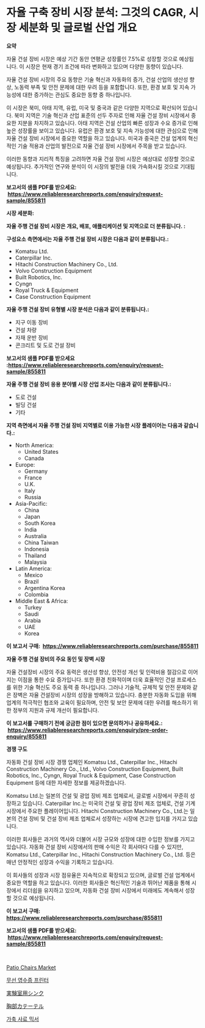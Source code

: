 <p><h1>자율 구축 장비 시장 분석: 그것의 CAGR, 시장 세분화 및 글로벌 산업 개요</h1></p><p><strong>요약</strong></p>
<p><p>자율 건설 장비 시장은 예상 기간 동안 연평균 성장률인 7.5%로 성장할 것으로 예상됩니다. 이 시장은 현재 경기 조건에 따라 변화하고 있으며 다양한 동향이 있습니다.</p><p>자율 건설 장비 시장의 주요 동향은 기술 혁신과 자동화의 증가, 건설 산업의 생산성 향상, 노동력 부족 및 안전 문제에 대한 우려 등을 포함합니다. 또한, 환경 보호 및 지속 가능성에 대한 증가하는 관심도 중요한 동향 중 하나입니다.</p><p>이 시장은 북미, 아태 지역, 유럽, 미국 및 중국과 같은 다양한 지역으로 확산되어 있습니다. 북미 지역은 기술 혁신과 산업 표준의 선두 주자로 인해 자율 건설 장비 시장에서 중요한 지분을 차지하고 있습니다. 아태 지역은 건설 산업의 빠른 성장과 수요 증가로 인해 높은 성장률을 보이고 있습니다. 유럽은 환경 보호 및 지속 가능성에 대한 관심으로 인해 자율 건설 장비 시장에서 중요한 역할을 하고 있습니다. 미국과 중국은 건설 업계의 혁신적인 기술 적용과 산업의 발전으로 자율 건설 장비 시장에서 주목을 받고 있습니다.</p><p>이러한 동향과 지리적 특징을 고려하면 자율 건설 장비 시장은 예상대로 성장할 것으로 예상됩니다. 추가적인 연구와 분석이 이 시장의 발전을 더욱 가속화시킬 것으로 기대됩니다.</p></p>
<p><strong>보고서의 샘플 PDF를 받으세요: &nbsp;<a href="https://www.reliableresearchreports.com/enquiry/request-sample/855811">https://www.reliableresearchreports.com/enquiry/request-sample/855811</a></strong></p>
<p><strong>시장 세분화:</strong></p>
<p><strong> 자율 주행 건설 장비 시장은 개요, 배포, 애플리케이션 및 지역으로 더 분류됩니다. :</strong></p>
<p><strong>구성요소 측면에서는 자율 주행 건설 장비 시장은 다음과 같이 분류됩니다.:</strong></p>
<p><ul><li>Komatsu Ltd.</li><li>Caterpillar Inc.</li><li>Hitachi Construction Machinery Co., Ltd.</li><li>Volvo Construction Equipment</li><li>Built Robotics, Inc.</li><li>Cyngn</li><li>Royal Truck & Equipment</li><li>Case Construction Equipment</li></ul></p>
<p><strong> 자율 주행 건설 장비 유형별 시장 분석은 다음과 같이 분류됩니다.:</strong></p>
<p><ul><li>지구 이동 장비</li><li>건설 차량</li><li>자재 운반 장비</li><li>콘크리트 및 도로 건설 장비</li></ul></p>
<p><strong>보고서의 샘플 PDF를 받으세요 :<a href="https://www.reliableresearchreports.com/enquiry/request-sample/855811">https://www.reliableresearchreports.com/enquiry/request-sample/855811</a></strong></p>
<p><strong> 자율 주행 건설 장비 응용 분야별 시장 산업 조사는 다음과 같이 분류됩니다.:</strong></p>
<p><ul><li>도로 건설</li><li>빌딩 건설</li><li>기타</li></ul></p>
<p><strong>지역 측면에서 자율 주행 건설 장비 지역별로 이용 가능한 시장 플레이어는 다음과 같습니다.:</strong></p>
<p><ul>
    <li>
        North America:
        <ul>
            <li>United States</li>
            <li>Canada</li>
        </ul>
    </li>
    <li>
        Europe:
        <ul>
            <li>Germany</li>
            <li>France</li>
            <li>U.K.</li>
            <li>Italy</li>
            <li>Russia</li>
        </ul>
    </li>
    <li>
        Asia-Pacific:
        <ul>
            <li>China</li>
            <li>Japan</li>
            <li>South Korea</li>
            <li>India</li>
            <li>Australia</li>
            <li>China Taiwan</li>
            <li>Indonesia</li>
            <li>Thailand</li>
            <li>Malaysia</li>
        </ul>
    </li>
    <li>
        Latin America:
        <ul>
            <li>Mexico</li>
            <li>Brazil</li>
            <li>Argentina Korea</li>
            <li>Colombia</li>
        </ul>
    </li>
    <li>
        Middle East & Africa:
        <ul>
            <li>Turkey</li>
            <li>Saudi</li>
            <li>Arabia</li>
            <li>UAE</li>
            <li>Korea</li>
        </ul>
    </li>
    </ul></p>
<p><strong>이 보고서 구매: &nbsp;<a href="https://www.reliableresearchreports.com/purchase/855811">https://www.reliableresearchreports.com/purchase/855811</a></strong></p>
<p><strong>자율 주행 건설 장비의 주요 동인 및 장벽 시장</strong></p>
<p><p>자율 건설장비 시장의 주요 동력은 생산성 향상, 안전성 개선 및 인력비용 절감으로 이어지는 이점을 통한 수요 증가입니다. 또한 환경 친화적이며 더욱 효율적인 건설 프로세스를 위한 기술 혁신도 주요 동력 중 하나입니다. 그러나 기술적, 규제적 및 안전 문제와 같은 장벽은 자율 건설장비 시장의 성장을 방해하고 있습니다. 충분한 자동화 도입을 위해 업계의 적극적인 협조와 교육이 필요하며, 안전 및 보안 문제에 대한 우려를 해소하기 위한 정부의 지원과 규제 개선이 필요합니다.</p></p>
<p><strong>이 보고서를 구매하기 전에 궁금한 점이 있으면 문의하거나 공유하세요.: &nbsp;<a href="https://www.reliableresearchreports.com/enquiry/pre-order-enquiry/855811">https://www.reliableresearchreports.com/enquiry/pre-order-enquiry/855811</a></strong></p>
<p><strong>경쟁 구도</strong></p>
<p><p>자동화 건설 장비 시장 경쟁 업체인 Komatsu Ltd., Caterpillar Inc., Hitachi Construction Machinery Co., Ltd., Volvo Construction Equipment, Built Robotics, Inc., Cyngn, Royal Truck & Equipment, Case Construction Equipment 등에 대한 자세한 정보를 제공하겠습니다.</p><p>Komatsu Ltd.는 일본의 건설 및 광업 장비 제조 업체로서, 글로벌 시장에서 꾸준히 성장하고 있습니다. Caterpillar Inc.는 미국의 건설 및 광업 장비 제조 업체로, 건설 기계 시장에서 주요한 플레이어입니다. Hitachi Construction Machinery Co., Ltd.는 일본의 건설 장비 및 건설 장비 제조 업체로서 성장하는 시장에 견고한 입지를 가지고 있습니다.</p><p>이러한 회사들은 과거의 역사와 더불어 시장 규모와 성장에 대한 수입한 정보를 가지고 있습니다. 자동화 건설 장비 시장에서의 판매 수익은 각 회사마다 다를 수 있지만, Komatsu Ltd., Caterpillar Inc., Hitachi Construction Machinery Co., Ltd. 등은 매년 안정적인 성장과 수익을 기록하고 있습니다.</p><p>이 회사들의 성장과 시장 점유율은 지속적으로 확장되고 있으며, 글로벌 건설 업계에서 중요한 역할을 하고 있습니다. 이러한 회사들은 혁신적인 기술과 뛰어난 제품을 통해 시장에서 리더쉽을 유지하고 있으며, 자동화 건설 장비 시장에서 미래에도 계속해서 성장할 것으로 예상됩니다.</p></p>
<p><strong>이 보고서 구매: &nbsp; <a href="https://www.reliableresearchreports.com/purchase/855811">https://www.reliableresearchreports.com/purchase/855811</a></strong></p>
<p><strong>보고서의 샘플 PDF를 받으세요: &nbsp;<a href="https://www.reliableresearchreports.com/enquiry/request-sample/855811">https://www.reliableresearchreports.com/enquiry/request-sample/855811</a></strong><strong></strong></p>
<p>&nbsp;</p>
<p><p><a href="https://github.com/nicoletavirag/Market-Research-Report-List-2/blob/main/patio-chairs-market.md">Patio Chairs Market</a></p><p><a href="https://medium.com/@lilmama456456/%EB%AC%B4%EC%84%A0-%EC%98%81%EC%88%98%EC%A6%9D-%ED%94%84%EB%A6%B0%ED%84%B0-%EC%8B%9C%EC%9E%A5-%EC%8B%9C%EC%9E%A5-cagr-%EC%8B%9C%EC%9E%A5-%ED%8A%B8%EB%A0%8C%EB%93%9C-%EB%B0%8F-%EC%84%B1%EC%9E%A5-%EC%A0%84%EB%9E%B5%EC%97%90-%EB%8C%80%ED%95%9C-%ED%86%B5%EC%B0%B0%EB%A0%A5-bf52555d0f0b">무선 영수증 프린터</a></p><p><a href="https://medium.com/@pedrogers56456/%E3%83%A9%E3%83%9C%E3%83%A9%E3%83%88%E3%83%AA%E3%83%BC%E3%82%B7%E3%83%B3%E3%82%AF%E5%B8%82%E5%A0%B4%E8%A6%8F%E6%A8%A1%E3%81%AF-%E3%82%B0%E3%83%AD%E3%83%BC%E3%83%90%E3%83%AB%E7%94%A3%E6%A5%AD%E3%81%AB%E3%81%8A%E3%81%91%E3%82%8B%E6%9C%80%E9%81%A9%E3%81%AA%E3%83%9E%E3%83%BC%E3%82%B1%E3%83%86%E3%82%A3%E3%83%B3%E3%82%B0%E3%83%81%E3%83%A3%E3%83%8D%E3%83%AB%E3%82%92%E6%98%8E%E3%82%89%E3%81%8B%E3%81%AB%E3%81%97%E3%81%BE%E3%81%99-1e44143a5dfc">実験室用シンク</a></p><p><a href="https://medium.com/@cielostamm/%E8%83%B8%E9%83%A8%E3%82%AB%E3%83%86%E3%83%BC%E3%83%86%E3%83%AB%E5%B8%82%E5%A0%B4%E3%81%AE%E5%B1%95%E6%9C%9B-%E6%A5%AD%E7%95%8C%E6%A6%82%E8%A6%81%E3%81%A8%E4%BA%88%E6%B8%AC-2024%E5%B9%B4%E3%81%8B%E3%82%892031%E5%B9%B4-15ccddf5daa3">胸部カテーテル</a></p><p><a href="https://medium.com/@boydsmitham726/%EC%86%8C-%EA%B0%9C-%EC%82%AC%EB%A3%8C%EB%AF%B9%EC%84%9C-%EC%8B%9C%EC%9E%A5-%EB%B6%84%EC%84%9D-%EA%B8%80%EB%A1%9C%EB%B2%8C-%EC%82%B0%EC%97%85-%EC%A0%84%EB%A7%9D-%EB%B0%8F-%EC%98%88%EC%B8%A1-2024%EB%85%84%EB%B6%80%ED%84%B0-2031%EB%85%84-857c379e7bd2">가축 사료 믹서</a></p></p>